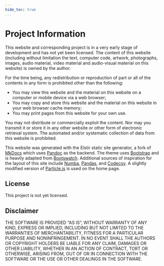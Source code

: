 ```yaml
---
hide_toc: true
...
```


# Project Information


This website and corresponding project is in a very early stage of development and has not yet been licensed. The content of this website (including without limitation the text, computer code, artwork, photographs, images, audio material, video material and audio-visual material on this website) is owned by the author.

For the time being, any redistribution or reproduction of part or all of the contents in any form is prohibited other than the following:

- You may view this website and the material on this website on a computer or mobile device via a web browser;
- You may copy and store this website and the material on this website in your web browser cache memory;
- You may print pages from this website for your own use.

You may not distribute or commercially exploit the content. Nor may you transmit it or store it in any other website or other form of electronic retrieval system. The automated and/or systematic collection of data from this website is prohibited.

This website was generated with the Elstir static site generator, a fork of [MkDocs](https://Mkdocs.org) which uses [Pandoc](https://Pandoc.org) as the backend. The theme uses [Bootstrap]() and is heavily adapted from [Bootswatch](https://bootswatch.com/). Additional sources of inspiration for the layout of this site include [Numba](http://numba.pydata.org/), [Pandas](), and [Codecov](https://about.codecov.io/). A slightly modified version of [Particle.js]() is used on the home page.

## License

This project is not yet licensed.

## Disclaimer


THE SOFTWARE IS PROVIDED “AS IS”, WITHOUT WARRANTY OF ANY KIND, EXPRESS OR IMPLIED, INCLUDING BUT NOT LIMITED TO THE WARRANTIES OF MERCHANTABILITY, FITNESS FOR A PARTICULAR PURPOSE AND NONINFRINGEMENT. IN NO EVENT SHALL THE AUTHORS OR COPYRIGHT HOLDERS BE LIABLE FOR ANY CLAIM, DAMAGES OR OTHER LIABILITY, WHETHER IN AN ACTION OF CONTRACT, TORT OR OTHERWISE, ARISING FROM, OUT OF OR IN CONNECTION WITH THE SOFTWARE OR THE USE OR OTHER DEALINGS IN THE SOFTWARE.

